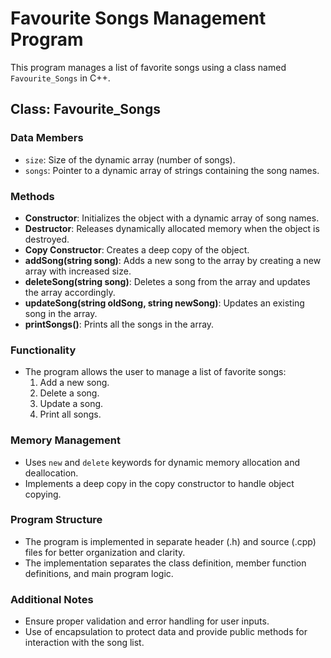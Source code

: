 # Favourite Songs Management Program

This program manages a list of favorite songs using a class named `Favourite_Songs` in C++.

## Class: Favourite_Songs

### Data Members

- `size`: Size of the dynamic array (number of songs).
- `songs`: Pointer to a dynamic array of strings containing the song names.

### Methods

- **Constructor**: Initializes the object with a dynamic array of song names.
- **Destructor**: Releases dynamically allocated memory when the object is destroyed.
- **Copy Constructor**: Creates a deep copy of the object.
- **addSong(string song)**: Adds a new song to the array by creating a new array with increased size.
- **deleteSong(string song)**: Deletes a song from the array and updates the array accordingly.
- **updateSong(string oldSong, string newSong)**: Updates an existing song in the array.
- **printSongs()**: Prints all the songs in the array.

### Functionality

- The program allows the user to manage a list of favorite songs:
  1. Add a new song.
  2. Delete a song.
  3. Update a song.
  4. Print all songs.

### Memory Management

- Uses `new` and `delete` keywords for dynamic memory allocation and deallocation.
- Implements a deep copy in the copy constructor to handle object copying.

### Program Structure

- The program is implemented in separate header (.h) and source (.cpp) files for better organization and clarity.
- The implementation separates the class definition, member function definitions, and main program logic.

### Additional Notes

- Ensure proper validation and error handling for user inputs.
- Use of encapsulation to protect data and provide public methods for interaction with the song list.

